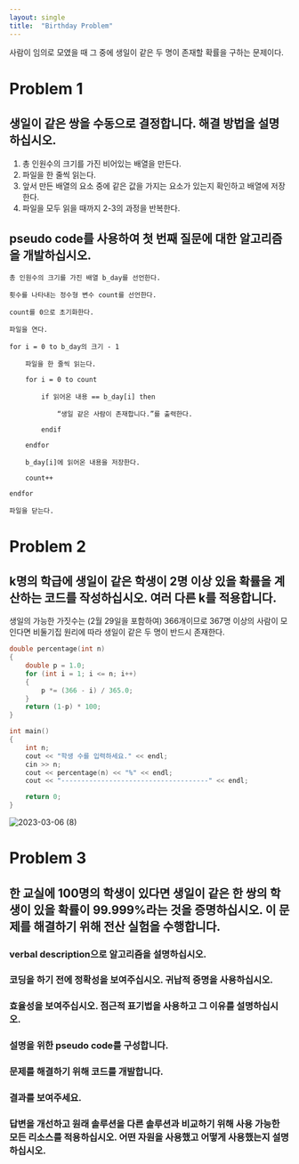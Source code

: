 ```yaml
---
layout: single
title:  "Birthday Problem"
---
```

사람이 임의로 모였을 때 그 중에 생일이 같은 두 명이 존재할 확률을 구하는 문제이다.


# Problem 1
## 생일이 같은 쌍을 수동으로 결정합니다. 해결 방법을 설명하십시오.
1. 총 인원수의 크기를 가진 비어있는 배열을 만든다.
2. 파일을 한 줄씩 읽는다.
3. 앞서 만든 배열의 요소 중에 같은 값을 가지는 요소가 있는지 확인하고 배열에 저장한다.
4. 파일을 모두 읽을 때까지 2-3의 과정을 반복한다.
## pseudo code를 사용하여 첫 번째 질문에 대한 알고리즘을 개발하십시오.
```
총 인원수의 크기를 가진 배열 b_day를 선언한다.  

횟수를 나타내는 정수형 변수 count를 선언한다.  

count를 0으로 초기화한다.  

파일을 연다.  

for i = 0 to b_day의 크기 - 1  

    파일을 한 줄씩 읽는다.  
    
    for i = 0 to count  
    
        if 읽어온 내용 == b_day[i] then  
        
            “생일 같은 사람이 존재합니다.”를 출력한다.  
            
        endif  
        
    endfor
    
    b_day[i]에 읽어온 내용을 저장한다.
    
    count++  
    
endfor  

파일을 닫는다.
```

# Problem 2
## k명의 학급에 생일이 같은 학생이 2명 이상 있을 확률을 계산하는 코드를 작성하십시오. 여러 다른 k를 적용합니다.
생일의 가능한 가짓수는 (2월 29일을 포함하여) 366개이므로 367명 이상의 사람이 모인다면 비둘기집 원리에 따라 생일이 같은 두 명이 반드시 존재한다.  
```c++
double percentage(int n)
{
    double p = 1.0;
    for (int i = 1; i <= n; i++)
    {
        p *= (366 - i) / 365.0;
    }
    return (1-p) * 100;
}

int main() 
{
    int n;
    cout << "학생 수를 입력하세요." << endl;
    cin >> n;
    cout << percentage(n) << "%" << endl;
    cout << "-------------------------------------" << endl;

    return 0;
}
```
![2023-03-06 (8)](https://user-images.githubusercontent.com/113247511/223136950-3908fcc8-7f20-44cc-a19f-9bd524d6c1d7.png)


# Problem 3
## 한 교실에 100명의 학생이 있다면 생일이 같은 한 쌍의 학생이 있을 확률이 99.999%라는 것을 증명하십시오. 이 문제를 해결하기 위해 전산 실험을 수행합니다.
### verbal description으로 알고리즘을 설명하십시오.
### 코딩을 하기 전에 정확성을 보여주십시오. 귀납적 증명을 사용하십시오.
### 효율성을 보여주십시오. 점근적 표기법을 사용하고 그 이유를 설명하십시오.
### 설명을 위한 pseudo code를 구성합니다.
### 문제를 해결하기 위해 코드를 개발합니다.
### 결과를 보여주세요.
### 답변을 개선하고 원래 솔루션을 다른 솔루션과 비교하기 위해 사용 가능한 모든 리소스를 적용하십시오. 어떤 자원을 사용했고 어떻게 사용했는지 설명하십시오.
